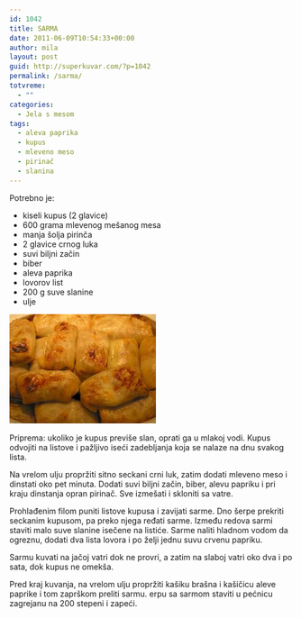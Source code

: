 ```yaml
---
id: 1042
title: SARMA
date: 2011-06-09T10:54:33+00:00
author: mila
layout: post
guid: http://superkuvar.com/?p=1042
permalink: /sarma/
totvreme:
  - ""
categories:
  - Jela s mesom
tags:
  - aleva paprika
  - kupus
  - mleveno meso
  - pirinač
  - slanina
---
```

Potrebno je:

  * kiseli kupus (2 glavice)
  * 600 grama mlevenog mešanog mesa
  * manja šolja pirinča
  * 2 glavice crnog luka
  * suvi biljni začin
  * biber
  * aleva paprika
  * lovorov list
  * 200 g suve slanine
  * ulje

<img class="alignnone size-full wp-image-1043" title="sarma" src="/wp-content/uploads/2011/06/sarma.jpg" alt="" width="260" height="194" /> 

Priprema: ukoliko je kupus previše slan, oprati ga u mlakoj vodi. Kupus odvojiti na listove i pažljivo iseći zadebljanja koja se nalaze na dnu svakog lista.

Na vrelom ulju propržiti sitno seckani crni luk, zatim dodati mleveno meso i dinstati oko pet minuta. Dodati suvi biljni začin, biber, alevu papriku i pri kraju dinstanja opran pirinač. Sve izmešati i skloniti sa vatre.

Prohlađenim filom puniti listove kupusa i zavijati sarme. Dno šerpe prekriti seckanim kupusom, pa preko njega ređati sarme. Između redova sarmi staviti malo suve slanine isečene na listiće. Sarme naliti hladnom vodom da ogreznu, dodati dva lista lovora i po želji jednu suvu crvenu papriku.

Sarmu kuvati na jačoj vatri dok ne provri, a zatim na slaboj vatri oko dva i po sata, dok kupus ne omekša.

Pred kraj kuvanja, na vrelom ulju propržiti kašiku brašna i kašičicu aleve paprike i tom zaprškom preliti sarmu.  erpu sa sarmom staviti u pećnicu zagrejanu na 200 stepeni i zapeći.